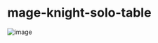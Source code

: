# mage-knight-solo-table

![image](https://github.com/user-attachments/assets/e7e8651e-97b1-4b62-bb6a-82c75d474746)

